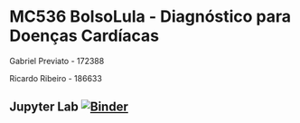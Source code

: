 # MC536 BolsoLula - Diagnóstico para Doenças Cardíacas
Gabriel Previato - 172388

Ricardo Ribeiro - 186633

## Jupyter Lab [![Binder](https://mybinder.org/badge.svg)](https://mybinder.org/v2/gh/gabrielpreviato/mc536/master?urlpath=lab)
